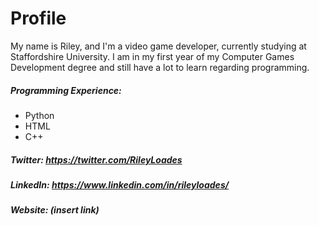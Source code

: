 # Profile

My name is Riley, and I'm a video game developer, currently studying at Staffordshire University.
I am in my first year of my Computer Games Development degree and still have a lot to learn regarding programming.

##### Programming Experience:
- Python
- HTML
- C++

##### Twitter: https://twitter.com/RileyLoades
##### LinkedIn: https://www.linkedin.com/in/rileyloades/
##### Website: (insert link)
